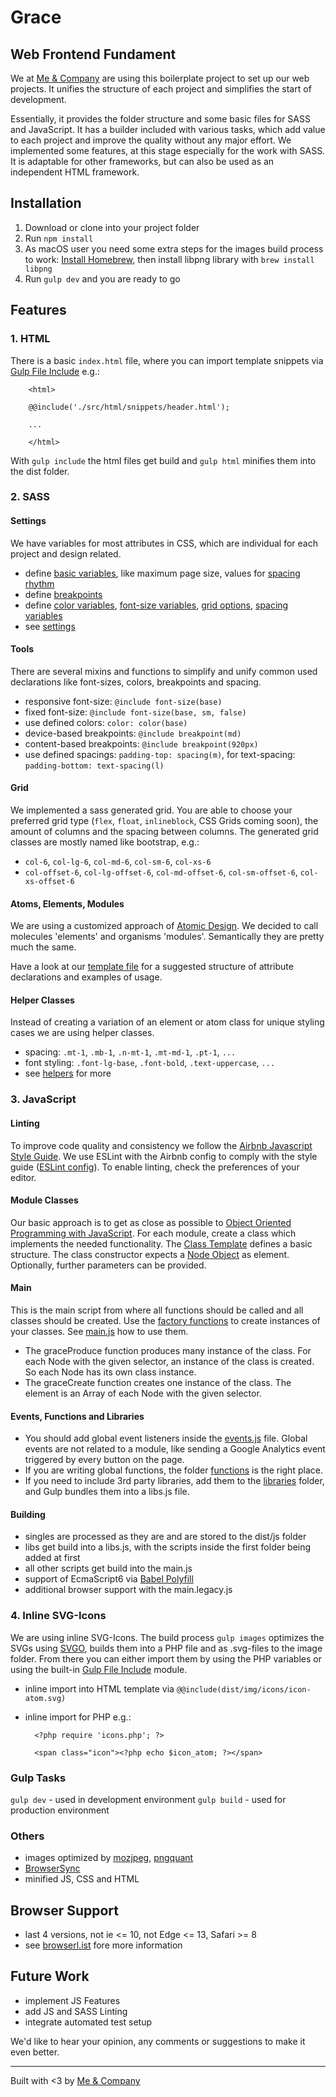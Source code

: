 # Grace
## Web Frontend Fundament

We at [Me & Company](https://me-company.de) are using this boilerplate project to set up our web projects. It unifies the structure of each project and simplifies the start of development.

Essentially, it provides the folder structure and some basic files for SASS and JavaScript. It has a builder included with various tasks, which add value to each project and improve the quality without any major effort. We implemented some features, at this stage especially for the work with SASS. It is adaptable for other frameworks, but can also be used as an independent HTML framework.

## Installation

1. Download or clone into your project folder
2. Run ``npm install``
3. As macOS user you need some extra steps for the images build process to work: [Install Homebrew](https://brew.sh/), then install libpng library with ``brew install libpng``
4. Run ``gulp dev`` and you are ready to go


## Features

### 1. HTML

There is a basic ``index.html`` file, where you can import template snippets via [Gulp File Include](https://www.npmjs.com/package/gulp-file-include) e.g.:

        <html>

        @@include('./src/html/snippets/header.html');

        ...

        </html>

With ``gulp include`` the html files get build and ``gulp html`` minifies them into the dist folder.

### 2. SASS

#### Settings

We have variables for most attributes in CSS, which are individual for each project and design related.

* define [basic variables](/src/sass/01_settings/_base-vars.scss), like maximum page size, values for [spacing rhythm](http://typecast.com/blog/4-simple-steps-to-vertical-rhythm)
* define [breakpoints](/src/sass/01_settings/_breakpoints.scss)
* define [color variables](/src/sass/01_settings/_colors.scss), [font-size variables](/src/sass/01_settings/_font-sizes.scss), [grid options](/src/sass/01_settings/_grid.scss), [spacing variables](/src/sass/01_settings/_spacing.scss)
* see [settings](/src/sass/01_settings)

#### Tools

There are several mixins and functions to simplify and unify common used declarations like font-sizes, colors, breakpoints and spacing.

* responsive font-size: ``@include font-size(base)``
* fixed font-size: ``@include font-size(base, sm, false)``
* use defined colors: ``color: color(base)``
* device-based breakpoints: ``@include breakpoint(md)``
* content-based breakpoints: ``@include breakpoint(920px)``
* use defined spacings: ``padding-top: spacing(m)``, for text-spacing: ``padding-bottom: text-spacing(l)``

#### Grid

We implemented a sass generated grid. You are able to choose your preferred grid type (``flex``, ``float``, ``inlineblock``, CSS Grids coming soon), the amount of columns and the spacing between columns. The generated grid classes are mostly named like bootstrap, e.g.:

* ``col-6``, ``col-lg-6``, ``col-md-6``, ``col-sm-6``, ``col-xs-6``
* ``col-offset-6``, ``col-lg-offset-6``, ``col-md-offset-6``, ``col-sm-offset-6``, ``col-xs-offset-6``

#### Atoms, Elements, Modules
We are using a customized approach of [Atomic Design](http://bradfrost.com/blog/post/atomic-web-design/). We decided to call molecules 'elements' and organisms 'modules'. Semantically they are pretty much the same.

Have a look at our [template file](/src/sass/_template.scss) for a suggested structure of attribute declarations and examples of usage.

#### Helper Classes

Instead of creating a variation of an element or atom class for unique styling cases we are using helper classes.
* spacing: ``.mt-1``, ``.mb-1``, ``.n-mt-1``, ``.mt-md-1``, ``.pt-1``, ``...``
* font styling: ``.font-lg-base``, ``.font-bold``, ``.text-uppercase``, ``...``
* see [helpers](/src/sass/09_helpers) for more

### 3. JavaScript

#### Linting
To improve code quality and consistency we follow the [Airbnb Javascript Style Guide](https://github.com/airbnb/javascript). We use ESLint with the Airbnb config to comply with the style guide ([ESLint config](https://github.com/me-and-company/grace/blob/master/src/js/.eslintrc)). To enable linting, check the preferences of your editor.

#### Module Classes
Our basic approach is to get as close as possible to [Object Oriented Programming with JavaScript](https://developer.mozilla.org/de/docs/Web/JavaScript/Introduction_to_Object-Oriented_JavaScript). For each module, create a class which implements the needed functionality. The [Class Template](https://github.com/me-and-company/grace/blob/master/src/js/modules/_template.js) defines a basic structure. The class constructor expects a [Node Object](https://developer.mozilla.org/en-US/docs/Web/API/Node) as element. Optionally, further parameters can be provided. 

#### Main
This is the main script from where all functions should be called and all classes should be created. Use the [factory functions](https://github.com/me-and-company/grace/blob/master/src/js/functions/factory.js) to create instances of your classes. See [main.js](https://github.com/me-and-company/grace/blob/master/src/js/base/main.js) how to use them.
* The graceProduce function produces many instance of the class. For each Node with the given selector, an instance of the class is created. So each Node has its own class instance.
* The graceCreate function creates one instance of the class. The element is an Array of each Node with the given selector.

#### Events, Functions and Libraries
* You should add global event listeners inside the [events.js](https://github.com/me-and-company/grace/blob/master/src/js/base/events.js) file. Global events are not related to a module, like sending a Google Analytics event triggered by every button on the page.
* If you are writing global functions, the folder [functions](https://github.com/me-and-company/grace/tree/master/src/js/functions) is the right place. 
* If you need to include 3rd party libraries, add them to the [libraries](https://github.com/me-and-company/grace/tree/master/src/js/libs) folder, and Gulp  bundles them into a libs.js file.

#### Building
* singles are processed as they are and are stored to the dist/js folder
* libs get build into a libs.js, with the scripts inside the first folder being added at first
* all other scripts get build into the main.js
* support of EcmaScript6 via [Babel Polyfill](https://babeljs.io/docs/usage/polyfill/)
* additional browser support with the main.legacy.js

### 4. Inline SVG-Icons

We are using inline SVG-Icons. The build process ``gulp images`` optimizes the SVGs using [SVGO](https://github.com/svg/svgo), builds them into a PHP file and as .svg-files to the image folder. From there you can either import them by using the PHP variables or using the built-in [Gulp File Include](https://www.npmjs.com/package/gulp-file-include) module.
* inline import into HTML template via ``@@include(dist/img/icons/icon-atom.svg)``
* inline import for PHP e.g.:

        <?php require 'icons.php'; ?>

        <span class="icon"><?php echo $icon_atom; ?></span>

### Gulp Tasks

``gulp dev`` - used in development environment
``gulp build`` - used for production environment

### Others
* images optimized by [mozjpeg](https://www.npmjs.com/package/mozjpeg), [pngquant](https://www.npmjs.com/package/pngquant)
* [BrowserSync](https://www.browsersync.io/)
* minified JS, CSS and HTML

## Browser Support
* last 4 versions, not ie <= 10, not Edge <= 13, Safari >= 8
* see [browserl.ist](http://browserl.ist/?q=last+4+versions%2C+not+ie+%3C%3D+10%2C+not+Edge+%3C%3D+13%2C+Safari+%3E%3D+8) fore more information

## Future Work

* implement JS Features
* add JS and SASS Linting
* integrate automated test setup


We'd like to hear your opinion, any comments or suggestions to make it even better.

----
Built with <3 by [Me & Company](https://me-company.de)
